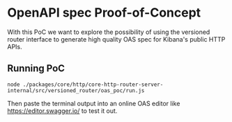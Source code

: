 # OpenAPI spec Proof-of-Concept

With this PoC we want to explore the possibility of using the versioned router
interface to generate high quality OAS spec for Kibana's public HTTP APIs.

## Running PoC

```
node ./packages/core/http/core-http-router-server-internal/src/versioned_router/oas_poc/run.js
```

Then paste the terminal output into an online OAS editor like https://editor.swagger.io/ to test it out.